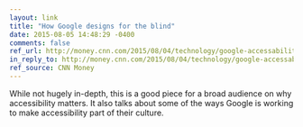 ```yaml
---
layout: link
title: "How Google designs for the blind"
date: 2015-08-05 14:48:29 -0400
comments: false
ref_url: http://money.cnn.com/2015/08/04/technology/google-accessability/index.html
in_reply_to: http://money.cnn.com/2015/08/04/technology/google-accessability/index.html
ref_source: CNN Money
---
```


While not hugely in-depth, this is a good piece for a broad audience on why accessibility matters. It also talks about some of the ways Google is working to make accessibility part of their culture.